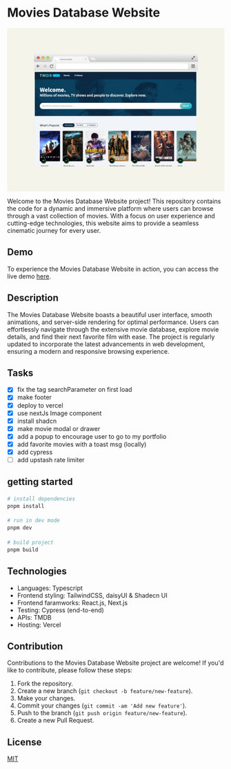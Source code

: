 # Movies Database Website

<img style="display: block;" src="./mockup.jpeg" alt="movies database clone preview" />

Welcome to the Movies Database Website project! This repository contains the code for a dynamic and immersive platform where users can browse through a vast collection of movies. With a focus on user experience and cutting-edge technologies, this website aims to provide a seamless cinematic journey for every user.

## Demo

To experience the Movies Database Website in action, you can access the live demo [here](https://movies-hazel-gamma.vercel.app/).

## Description

The Movies Database Website boasts a beautiful user interface, smooth animations, and server-side rendering for optimal performance. Users can effortlessly navigate through the extensive movie database, explore movie details, and find their next favorite film with ease. The project is regularly updated to incorporate the latest advancements in web development, ensuring a modern and responsive browsing experience.

## Tasks

- [x] fix the tag searchParameter on first load
- [x] make footer
- [x] deploy to vercel <!-- after changing some vercel build folder -->
- [x] use nextJs Image component
- [x] install shadcn
- [x] make movie modal or drawer
- [x] add a popup to encourage user to go to my portfolio
- [x] add favorite movies with a toast msg (locally)
- [x] add cypress
- [ ] add upstash rate limiter

## getting started

```bash
# install dependencies
pnpm install

# run in dev mode
pnpm dev

# build project
pnpm build
```

## Technologies

- Languages: Typescript
- Frontend styling: TailwindCSS, daisyUI & Shadecn UI
- Frontend faramworks: React.js, Next.js
- Testing: Cypress (end-to-end)
- APIs: TMDB
- Hosting: Vercel

## Contribution

Contributions to the Movies Database Website project are welcome! If you'd like to contribute, please follow these steps:

1. Fork the repository.
2. Create a new branch (`git checkout -b feature/new-feature`).
3. Make your changes.
4. Commit your changes (`git commit -am 'Add new feature'`).
5. Push to the branch (`git push origin feature/new-feature`).
6. Create a new Pull Request.

## License

[MIT](https://choosealicense.com/licenses/mit/)
